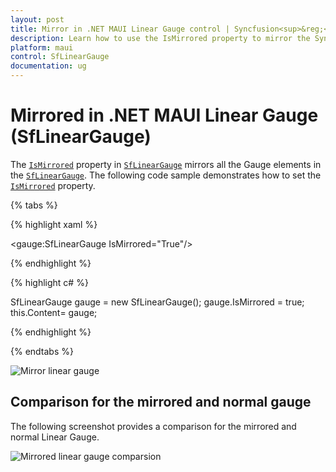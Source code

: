 ```yaml
---
layout: post
title: Mirror in .NET MAUI Linear Gauge control | Syncfusion<sup>&reg;</sup>
description: Learn how to use the IsMirrored property to mirror the Syncfusion<sup>&reg;</sup>.NET MAUI Linear Gauge (SfLinearGauge) control.
platform: maui
control: SfLinearGauge
documentation: ug
---
```


# Mirrored in .NET MAUI Linear Gauge (SfLinearGauge)

The [`IsMirrored`](https://help.syncfusion.com/cr/maui/Syncfusion.Maui.Gauges.SfLinearGauge.html#Syncfusion_Maui_Gauges_SfLinearGauge_IsMirrored) property in [`SfLinearGauge`](https://help.syncfusion.com/cr/maui/Syncfusion.Maui.Gauges.SfLinearGauge.html?tabs=tabid-1) mirrors all the Gauge elements in the [`SfLinearGauge`](https://help.syncfusion.com/cr/maui/Syncfusion.Maui.Gauges.SfLinearGauge.html?tabs=tabid-1). The following code sample demonstrates how to set the [`IsMirrored`](https://help.syncfusion.com/cr/maui/Syncfusion.Maui.Gauges.SfLinearGauge.html#Syncfusion_Maui_Gauges_SfLinearGauge_IsMirrored) property.

{% tabs %}

{% highlight xaml %}

<gauge:SfLinearGauge IsMirrored="True"/>

{% endhighlight %}

{% highlight c# %}

SfLinearGauge gauge = new SfLinearGauge();
		gauge.IsMirrored = true;
		this.Content= gauge;

{% endhighlight %}

{% endtabs %}

![Mirror linear gauge](images/mirrored/mirrored.PNG)

## Comparison for the mirrored and normal gauge

The following screenshot provides a comparison for the mirrored and normal Linear Gauge. 

![Mirrored linear gauge comparsion](images/mirrored/mirror_comparison.PNG)